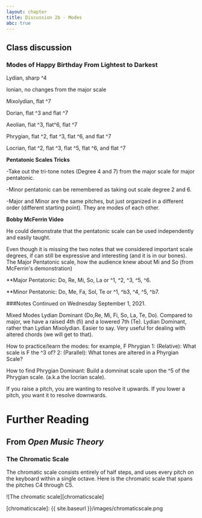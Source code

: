 ```yaml
---
layout: chapter
title: Discussion 2b - Modes
abc: true
---
```


## Class discussion

### Modes of Happy Birthday From Lightest to Darkest

Lydian, sharp ^4

Ionian, no changes from the major scale

Mixolydian, flat ^7

Dorian, flat ^3 and flat ^7

Aeolian, flat ^3, flat^6, flat ^7

Phrygian, flat ^2, flat ^3, flat ^6, and flat ^7

Locrian, flat ^2, flat ^3, flat ^5, flat ^6, and flat ^7

**Pentatonic Scales Tricks**

-Take out the tri-tone notes (Degree 4 and 7) from the major scale for major pentatonic.

-Minor pentatonic can be remembered as taking out scale degree 2 and 6.

-Major and Minor are the same pitches, but just organized in a different order (different starting point). They are modes of each other.

**Bobby McFerrin Video**

He could demonstrate that the pentatonic scale can be used independently and easily taught. 

Even though it is missing the two notes that we considered important scale degrees, if can still be expressive and interesting (and it is in our bones). 
The Major Pentatonic scale, how the audience knew about Mi and So (from McFerrin's demonstration)

**Major Pentatonic: Do, Re, Mi, So, La or ^1, ^2, ^3, ^5, ^6.

**Minor Pentatonic: Do, Me, Fa, Sol, Te or ^1, ^b3, ^4, ^5, ^b7.

###Notes Continued on Wednesday September 1, 2021. 

Mixed Modes
Lydian Dominant (Do,Re, Mi, Fi, So, La, Te, Do). Compared to major, we have a raised 4th (fi) and a lowered 7th (Te). 
Lydian Dominant, rather than Lydian Mixolydian. Easier to say. Very useful for dealing with altered chords (we will get to that).

How to practice/learn the modes: for example, F Phrygian
1: (Relative): What scale is F the ^3 of?
2: (Parallel): What tones are altered in a Phyrgian Scale?

How to find Phrygian Dominant: Build a domninat scale upon the ^5 of the Phrygian scale. (a.k.a the locrian scale).

If you raise a pitch, you are wanting to resolve it upwards. If you lower a pitch, you want it to resolve downwards.

# Further Reading

## From *Open Music Theory*

### The Chromatic Scale ###

The chromatic scale consists entirely of half steps, and uses every pitch on the keyboard within a single octave. Here is the chromatic scale that spans the pitches C4 through C5.

![The chromatic scale][chromaticscale]

[chromaticscale]: {{ site.baseurl }}/images/chromaticscale.png
